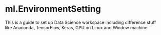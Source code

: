 # ml.EnvironmentSetting
This is a guide to set up Data Science workspace including difference stuff like Anaconda, TensorFlow, Keras, GPU on Linux and Window machine
